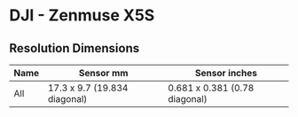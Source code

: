 # DJI - Zenmuse X5S

## Resolution Dimensions

| Name   | Sensor mm                    | Sensor inches                 |
|--------|------------------------------|-------------------------------|
| All    | 17.3 x 9.7 (19.834 diagonal) | 0.681 x 0.381 (0.78 diagonal) |
